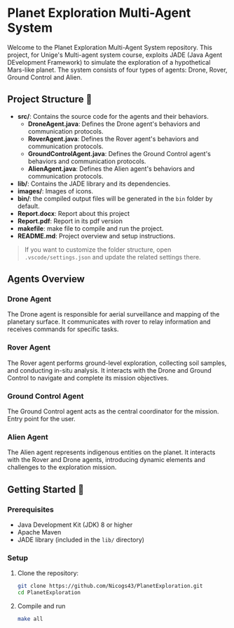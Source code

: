 # Planet Exploration Multi-Agent System

Welcome to the Planet Exploration Multi-Agent System repository. This project, for Unige's Multi-agent system course, exploits JADE (Java Agent DEvelopment Framework) to simulate the exploration of a hypothetical Mars-like planet. The system consists of four types of agents: Drone, Rover, Ground Control and Alien.

## Project Structure 📂

- **src/**: Contains the source code for the agents and their behaviors.
  - **DroneAgent.java**: Defines the Drone agent's behaviors and communication protocols.
  - **RoverAgent.java**: Defines the Rover agent's behaviors and communication protocols.
  - **GroundControlAgent.java**: Defines the Ground Control agent's behaviors and communication protocols.
  - **AlienAgent.java**: Defines the Alien agent's behaviors and communication protocols.
- **lib/**: Contains the JADE library and its dependencies.
- **images/**: Images of icons.
- **bin/**: the compiled output files will be generated in the `bin` folder by default.
- **Report.docx**: Report about this project
- **Report.pdf**: Report in its pdf version
- **makefile**: make file to compile and run the project.
- **README.md**: Project overview and setup instructions.

> If you want to customize the folder structure, open `.vscode/settings.json` and update the related settings there.

## Agents Overview

### Drone Agent
The Drone agent is responsible for aerial surveillance and mapping of the planetary surface. It communicates with rover to relay information and receives commands for specific tasks.

### Rover Agent
The Rover agent performs ground-level exploration, collecting soil samples, and conducting in-situ analysis. It interacts with the Drone and Ground Control to navigate and complete its mission objectives.

### Ground Control Agent
The Ground Control agent acts as the central coordinator for the mission. Entry point for the user.

### Alien Agent
The Alien agent represents indigenous entities on the planet. It interacts with the Rover and Drone agents, introducing dynamic elements and challenges to the exploration mission.

## Getting Started 🚀

### Prerequisites
- Java Development Kit (JDK) 8 or higher
- Apache Maven
- JADE library (included in the `lib/` directory)

### Setup

1. Clone the repository:
   ```bash
   git clone https://github.com/Nicogs43/PlanetExploration.git
   cd PlanetExploration

2. Compile and run
    ```bash
    make all
